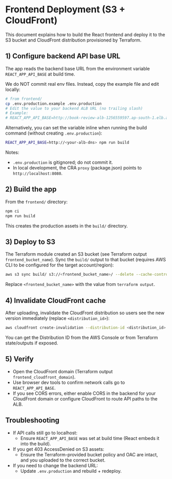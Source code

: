 # Frontend Deployment (S3 + CloudFront)

This document explains how to build the React frontend and deploy it to the S3 bucket and CloudFront distribution provisioned by Terraform.

## 1) Configure backend API base URL

The app reads the backend base URL from the environment variable `REACT_APP_API_BASE` at build time.

We do NOT commit real env files. Instead, copy the example file and edit locally:

```bash
# from frontend/
cp .env.production.example .env.production
# Edit the value to your backend ALB URL (no trailing slash)
# Example:
# REACT_APP_API_BASE=http://book-review-alb-1256559597.ap-south-1.elb.amazonaws.com
```

Alternatively, you can set the variable inline when running the build command (without creating `.env.production`):

```bash
REACT_APP_API_BASE=http://<your-alb-dns> npm run build
```

Notes:
- `.env.production` is gitignored; do not commit it.
- In local development, the CRA `proxy` (package.json) points to `http://localhost:8080`.

## 2) Build the app

From the `frontend/` directory:

```bash
npm ci
npm run build
```

This creates the production assets in the `build/` directory.

## 3) Deploy to S3

The Terraform module created an S3 bucket (see Terraform output `frontend_bucket_name`). Sync the `build/` output to that bucket (requires AWS CLI to be configured for the target account/region):

```bash
aws s3 sync build/ s3://<frontend_bucket_name>/ --delete --cache-control max-age=31536000,public
```

Replace `<frontend_bucket_name>` with the value from `terraform output`.

## 4) Invalidate CloudFront cache

After uploading, invalidate the CloudFront distribution so users see the new version immediately (replace `<distribution_id>`):

```bash
aws cloudfront create-invalidation --distribution-id <distribution_id> --paths "/*"
```

You can get the Distribution ID from the AWS Console or from Terraform state/outputs if exposed.

## 5) Verify

- Open the CloudFront domain (Terraform output `frontend_cloudfront_domain`).
- Use browser dev tools to confirm network calls go to `REACT_APP_API_BASE`.
- If you see CORS errors, either enable CORS in the backend for your CloudFront domain or configure CloudFront to route API paths to the ALB.

## Troubleshooting

- If API calls still go to localhost:
  - Ensure `REACT_APP_API_BASE` was set at build time (React embeds it into the build).
- If you get 403 AccessDenied on S3 assets:
  - Ensure the Terraform-provided bucket policy and OAC are intact, and you uploaded to the correct bucket.
- If you need to change the backend URL:
  - Update `.env.production` and rebuild + redeploy.
